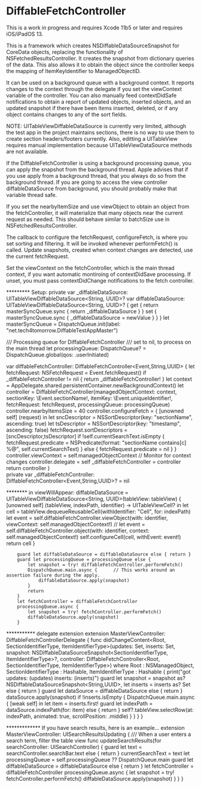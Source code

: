# DiffableFetchController
This is a work in progress and requires Xcode 11b5 or later and requires iOS/iPadOS 13.

This is a framework which creates NSDiffableDataSourceSnapshot for CoreData objects, replacing the functionality of NSFetchedResultsController.  It creates the snapshot from dictionary queries of the data.  This also allows it to obtain the object since the controller keeps the mapping of ItemKeyIdentifier to ManagedObjectID.

It can be used on a background queue with a background context.  It reports changes to the context through the delegate if you set the viewContext variable of the controller.  You can also manually feed contextDidSafe notifications to obtain a report of updated objects, inserted objects, and an updated snapshot if there have been items inserted, deleted, or if any object contains changes to any of the sort fields.

NOTE:  UITableViewDiffableDataSource is currently very limited, although the test app in the project maintains sections, there is no way to use them to create section headers/footers currently.  Also, editting a UITableView requires manual implementation because UITableViewDataSource methods are not available.

If the DiffableFetchController is using a background processing queue, you can apply the snapshot from the background thread.  Apple advises that if you use apply from a background thread, that you always do so from the background thread.  If you are going to access the view controller diffableDataSource from background, you should probably make that variable thread safe.

If you set the nearbyItemSize and use viewObject to obtain an object from the fetchController, it will materialize that many objects near the current request as needed. This should behave similar to batchSize use in NSFetchedResultsController.

The callback to configure the fetchRequest, configureFetch, is where you set sorting and filtering.  It will be invoked whenever performFetch() is called.  Update snapshots, created when context changes are detected, use the current fetchRequest.

Set the viewContext on the fetchController, which is the main thread context, if you want automatic montiroing of contextDidSave processing.  If unset, you must pass contextDidChange notifications to the fetch controller.

*********  Setup:
private var _diffableDataSource: UITableViewDiffableDataSource<String, UUID>?
var diffableDataSource: UITableViewDiffableDataSource<String, UUID>? { 
        get { return masterSyncQueue.sync { return _diffableDataSource } }
        set { masterSyncQueue.sync { _diffableDataSource = newValue } }
}
let masterSyncQueue = DispatchQueue.init(label: "net.tech4tomorrow.DiffableTestAppMaster")
    
/// Processing queue for DiffableFetchController
/// set to nil, to process on the main thread
let processingQueue: DispatchQueue? = DispatchQueue.global(qos: .userInitiated)

var diffableFetchController: DiffableFetchController<Event,String,UUID> {
        let fetchRequest: NSFetchRequest<NSFetchRequestResult> = Event.fetchRequest()
        if _diffableFetchController != nil {
            return _diffableFetchController!
        }
        let context = AppDelegate.shared.persistentContainer.newBackgroundContext()
        let controller = DiffableFetchController(managedObjectContext: context, sectionKey: \Event.sectionName!, itemKey: \Event.uniqueIdentifier!, fetchRequest: fetchRequest, processingQueue: processingQueue)
        controller.nearbyItemsSize = 40
        controller.configureFetch = { [unowned self] (request) in
            let sncDescriptor = NSSortDescriptor(key: "sectionName", ascending: true)
            let tsDescriptor = NSSortDescriptor(key: "timestamp", ascending: false)
            fetchRequest.sortDescriptors = [sncDescriptor,tsDescriptor]
            if !self.currentSearchText.isEmpty {
                fetchRequest.predicate = NSPredicate(format: "sectionName contains[c] %@", self.currentSearchText)
            } else {
                fetchRequest.predicate = nil
            }
        }
        controller.viewContext = self.managedObjectContext      // Monitor for context changes
        controller.delegate = self
        _diffableFetchController = controller
        return controller
    }    
private var _diffableFetchController: DiffableFetchController<Event,String,UUID>? = nil

******** in viewWillAppear:
        diffableDataSource = UITableViewDiffableDataSource<String, UUID>(tableView: tableView) {
            [unowned self] (tableView, indexPath, identifier) -> UITableViewCell? in
            let cell = tableView.dequeueReusableCell(withIdentifier: "Cell", for: indexPath)
            let event = self.diffableFetchController.viewObject(with: identifier, viewContext: self.managedObjectContext!)
//            let event = self.diffableFetchController.object(with: identifier, context: self.managedObjectContext!)
            self.configureCell(cell, withEvent: event!)
            return cell
        }

        guard let diffableDataSource = diffableDataSource else { return }
        guard let processingQueue = processingQueue else {
            let snapshot = try! diffableFetchController.performFetch()
            DispatchQueue.main.async {      // This works around an assertion failure during the apply.
                diffableDataSource.apply(snapshot)
            }
            return
        }
        let fetchController = diffableFetchController
        processingQueue.async {
            let snapshot = try! fetchController.performFetch()
            diffableDataSource.apply(snapshot)
        }

*********** delegate extension
extension MasterViewController: DiffableFetchControllerDelegate {
    func didChangeContent<Root, SectionIdentifierType, ItemIdentifierType>(updates: Set<ItemIdentifierType>, inserts: Set<ItemIdentifierType>, snapshot: NSDiffableDataSourceSnapshot<SectionIdentifierType, ItemIdentifierType>?, controller: DiffableFetchController<Root, SectionIdentifierType, ItemIdentifierType>) where Root : NSManagedObject, SectionIdentifierType : Hashable, ItemIdentifierType : Hashable {
        print("got updates: \(updates) inserts: \(inserts)")
        guard let snapshot = snapshot as? NSDiffableDataSourceSnapshot<String,UUID>, let inserts = inserts as? Set<UUID> else { return }
        guard let dataSource = diffableDataSource else { return }
        dataSource.apply(snapshot)
        if !inserts.isEmpty {
            DispatchQueue.main.async { [weak self] in
                let item = inserts.first!
                guard let indexPath = dataSource.indexPath(for: item) else { return }
                self?.tableView.selectRow(at: indexPath, animated: true, scrollPosition: .middle)
            }
        }
    }
}

*************  If you have search results, here is an example...
extension MasterViewController: UISearchResultsUpdating {
    /// When a user enters a search term, filter the table view
    func updateSearchResults(for searchController: UISearchController) {
        guard let text = searchController.searchBar.text else { return }
        currentSearchText = text
        let processingQueue = self.processingQueue ?? DispatchQueue.main
        guard let diffableDataSource = diffableDataSource else { return }
        let fetchController = diffableFetchController
        processingQueue.async {
            let snapshot = try! fetchController.performFetch()
            diffableDataSource.apply(snapshot)
        }
    }
}
